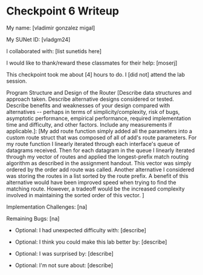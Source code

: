 Checkpoint 6 Writeup
====================

My name: [vladimir gonzalez migal]

My SUNet ID: [vladgm24]

I collaborated with: [list sunetids here]

I would like to thank/reward these classmates for their help: [moserj]

This checkpoint took me about [4] hours to do. I [did not] attend the lab session.

Program Structure and Design of the Router [Describe data
structures and approach taken. Describe alternative designs considered
or tested.  Describe benefits and weaknesses of your design compared
with alternatives -- perhaps in terms of simplicity/complexity, risk
of bugs, asymptotic performance, empirical performance, required
implementation time and difficulty, and other factors. Include any
measurements if applicable.]: [My add route function simply added all the parameters into a custom route struct that was composed of all of add's route parameters. For my route function I linearly iterated through each interface's queue of datagrams received. Then for each datagram in the queue I linearly iterated through my vector of routes and applied the longest-prefix match routing algorithm as described in the assignment handout. This vector was simply ordered by the order add route was called.  Another alternative I considered was storing the routes in a list sorted by the route prefix. A benefit of this alternative would have been improved speed when trying to find the matching route. However, a tradeoff would be the increased complexity involved in maintaining the sorted order of this vector.   ]

Implementation Challenges:
[na]

Remaining Bugs:
[na]

- Optional: I had unexpected difficulty with: [describe]

- Optional: I think you could make this lab better by: [describe]

- Optional: I was surprised by: [describe]

- Optional: I'm not sure about: [describe]
